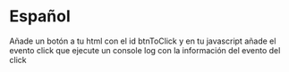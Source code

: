 # Español
Añade un botón a tu html con el id btnToClick y en tu javascript añade el evento click que ejecute un console log con la información del evento del click